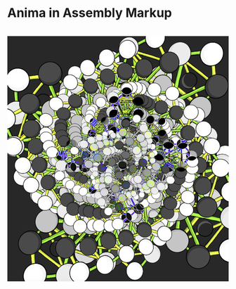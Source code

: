 # Anima in Assembly Markup
<div align="center">
<br>
<img src="https://raw.githubusercontent.com/LamSlimenstein/Portfolio/main/Work/abyssSurfer.png" alt="Anima in Assembly Markup">
<br>
</div>
